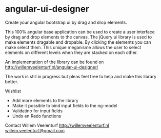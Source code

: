 angular-ui-designer
==================

Create your angular bootstrap ui by drag and drop elements.

This 100% angular base application can be used to create a user interface by drag and drop elements to the canvas. The jQuery ui library is used to make elements dragable and dropable. By clicking the elements you can make select them. This unique meganisme allows the user to select elements on different levels when they are stacked on each other.

An implementation of the library can be found on http://willemveelenturf.nl/angular-ui-designer/

The work is still in progress but pleas feel free to help and make this library better.


Wishlist
- Add more elements to the library
- Make it possible to bind input fields to the ng-model
- Validatino for input fields
- Undo en Redo functions

Contact
Willem Veelenturf
http://willemveelenturf.nl
willem.veelenturf@gmail.com